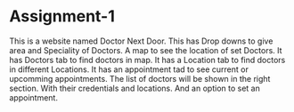 # Assignment-1
This is a website named Doctor Next Door. 
This has Drop downs to give area and Speciality of Doctors. 
A map to see the location of set Doctors.
It has Doctors tab to find doctors in map.
It has a Location tab to find doctors in different Locations.
It has an appointment tad to see current or upcomming appointments.
The list of doctors will be shown in the right section. With their credentials and locations. And an option to set an appointment. 
